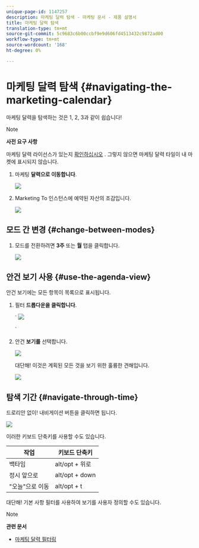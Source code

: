 ```yaml
---
unique-page-id: 1147257
description: 마케팅 달력 탐색 - 마케팅 문서 - 제품 설명서
title: 마케팅 달력 탐색
translation-type: tm+mt
source-git-commit: 5c9683c6b00ccbf9e9d606fd4513432c9872ad00
workflow-type: tm+mt
source-wordcount: '168'
ht-degree: 0%

---
```



# 마케팅 달력 탐색 {#navigating-the-marketing-calendar}

마케팅 달력을 탐색하는 것은 1, 2, 3과 같이 쉽습니다!

>[!NOTE]
>
>**사전 요구 사항**
>
>마케팅 달력 라이선스가 있는지 [확인하십시오](issue-revoke-a-marketing-calendar-license.md) . 그렇지 않으면 마케팅 달력 타일이 내 마켓에 표시되지 않습니다.

1. 마케팅 **달력으로 이동합니다**.

   ![](assets/2017-05-10-15-30-47.png)

1. Marketing To 인스턴스에 예약된 자산의 조감입니다.

   ![](assets/image2014-9-15-16-3a44-3a22.png)

## 모드 간 변경 {#change-between-modes}

1. 모드를 전환하려면 **3주** 또는 **월** 탭을 클릭합니다.

   ![](assets/image2014-9-15-16-3a46-3a16.png)

## 안건 보기 사용 {#use-the-agenda-view}

안건 보기에는 모든 항목이 목록으로 표시됩니다.

1. 필터 **드롭다운을 클릭합니다**.

   ` ![](assets/image2014-9-26-10-3a29-3a6.png)

   `

1. 안건 **보기를** 선택합니다.

   ![](assets/image2014-9-26-10-3a29-3a36.png)

   대단해! 이것은 계획된 모든 것을 보기 위한 훌륭한 견해입니다.

   ![](assets/image2014-9-26-10-3a30-3a9.png)

## 탐색 기간 {#navigate-through-time}

드로리안 없이! 내비게이션 버튼을 클릭하면 됩니다.

![](assets/image2014-9-26-10-3a31-3a25.png)

이러한 키보드 단축키를 사용할 수도 있습니다.

| 작업 | 키보드 단축키 |
|---|---|
| 백타임 | alt/opt + 위로 |
| 정시 앞으로 | alt/opt + down |
| &quot;오늘&quot;으로 이동 | alt/opt + t |

대단해! 기본 사항 필터를 사용하여 보기를 사용자 정의할 수도 있습니다.

>[!NOTE]
>
>**관련 문서**
>
>* [마케팅 달력 필터링](../../../../product-docs/core-marketo-concepts/marketing-calendar/working-with-the-calendar/filtering-the-marketing-calendar.md)

